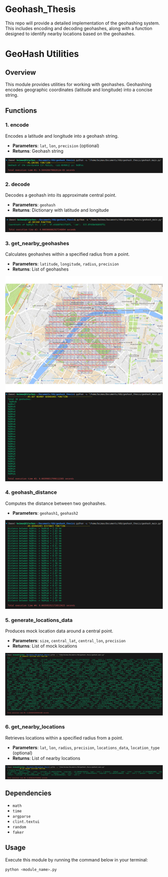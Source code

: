# Geohash_Thesis

This repo will provide a detailed implementation of the geohashing system. This includes encoding and decoding geohashes, along with a function designed to identify nearby locations based on the geohashes.

# GeoHash Utilities

## Overview

This module provides utilities for working with geohashes. Geohashing encodes geographic coordinates (latitude and longitude) into a concise string.

## Functions

### 1. encode

Encodes a latitude and longitude into a geohash string.

- **Parameters**: `lat`, `lon`, `precision` (optional)
- **Returns**: Geohash string

![Encode](./images/encode_function_result.png)

### 2. decode

Decodes a geohash into its approximate central point.

- **Parameters**: `geohash`
- **Returns**: Dictionary with latitude and longitude

![Decode](./images/decode_function_result.png)

### 3. get_nearby_geohashes

Calculates geohashes within a specified radius from a point.

- **Parameters**: `latitude`, `longitude`, `radius`, `precision`
- **Returns**: List of geohashes

![Nearby Geohashes](./images/nearby_geohashes.png)
![Get Nearby Geohashes Result](./images/get_nearby_geohashes_result.png)

### 4. geohash_distance

Computes the distance between two geohashes.

- **Parameters**: `geohash1`, `geohash2`

![Distance Between 2 Geohashes](./images/geohashes_distance_result.png)

### 5. generate_locations_data

Produces mock location data around a central point.

- **Parameters**: `size`, `central_lat`, `central_lon`, `precision`
- **Returns**: List of mock locations

![Generate Fake Locations Data](./images/generate_fake_locations_data_result.png)

### 6. get_nearby_locations

Retrieves locations within a specified radius from a point.

- **Parameters**: `lat`, `lon`, `radius`, `precision`, `locations_data`, `location_type` (optional)
- **Returns**: List of nearby locations

![Get Nearby Locations Result](./images/get_nearby_locations_result.png)

## Dependencies

- `math`
- `time`
- `argparse`
- `clint.textui`
- `random`
- `faker`

## Usage

Execute this module by running the command below in your terminal:

```bash
python <module_name>.py
```
